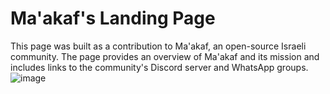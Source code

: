 # Ma'akaf's Landing Page
This page was built as a contribution to Ma'akaf, an open-source Israeli community. 
The page provides an overview of Ma'akaf and its mission and includes links to the community's Discord server and WhatsApp groups.
![image](https://github.com/Rivki7/Maakaf-Landing-Page/assets/117110504/cda4c9a8-b687-4b09-a984-2dd738faec36)
